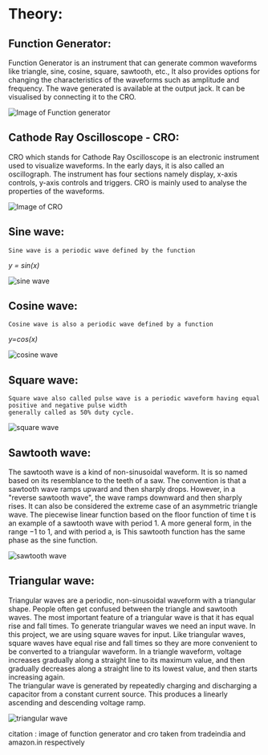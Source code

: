 # Theory:
	
## Function Generator:
  Function Generator is an instrument that can generate common waveforms like triangle, sine, cosine, square, sawtooth, etc., 
  It also provides options for changing the characteristics of the waveforms such as amplitude and frequency.
  The wave generated is available at the output jack. It can be visualised by connecting it to the CRO.
  
![Image of Function generator](/images/functiongenerator.PNG)

## Cathode Ray Oscilloscope - CRO:
  CRO which stands for Cathode Ray Oscilloscope is an electronic instrument used to visualize waveforms.
  In the early days, it is also called an oscillograph. The instrument has four sections namely display, x-axis controls, y-axis controls and triggers.
  CRO is mainly used to analyse the properties of the waveforms.  

![Image of CRO](/images/cro.PNG) 

## Sine wave:
	Sine wave is a periodic wave defined by the function 
*y = sin(x)*

![sine wave](/images/sine_periodic.png) 	

## Cosine wave:
	Cosine wave is also a periodic wave defined by a function 
*y=cos(x)*

![cosine wave](/images/cos.png) 

## Square wave:
	Square wave also called pulse wave is a periodic waveform having equal positive and negative pulse width 
	generally called as 50% duty cycle.
	
![square wave](/images/square.png)

## Sawtooth wave:
  The sawtooth wave is a kind of non-sinusoidal waveform. It is so named based on its resemblance to the teeth of a saw. The convention is that a sawtooth wave ramps upward and then sharply drops. However, in a "reverse sawtooth wave", the wave ramps downward and then sharply rises. It can also be considered the extreme case of an asymmetric triangle wave. The piecewise linear function based on the floor function of time t is an example of a sawtooth wave with period 1. A more general form, in the range −1 to 1, and with period a, is This sawtooth function has the same phase as the sine function.  

![sawtooth wave](/images/sawtooth.PNG)

## Triangular wave:
  Triangular waves are a periodic, non-sinusoidal waveform with a triangular shape. People often get confused between the triangle and sawtooth waves. The most important feature of a triangular wave is that it has equal rise and fall times. To generate triangular waves we need an input wave. In this project, we are using square waves for input. Like triangular waves, square waves have equal rise and fall times so they are more convenient to be converted to a triangular waveform.
  In a triangle waveform, voltage increases gradually along a straight line to its maximum value, and then gradually decreases along a straight line to its lowest value, and then starts increasing again.  
  The triangular wave is generated by repeatedly charging and discharging a capacitor from a constant current source. This produces a linearly ascending and descending voltage ramp.
  
![triangular wave](/images/triangular.PNG)


  citation : image of function generator and cro taken from tradeindia and amazon.in respectively
